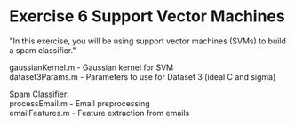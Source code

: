 # Exercise 6 Support Vector Machines

"In this exercise, you will be using support vector machines (SVMs) to build a spam classifier."

gaussianKernel.m - Gaussian kernel for SVM\
dataset3Params.m - Parameters to use for Dataset 3 (ideal C and sigma)

Spam Classifier:\
processEmail.m - Email preprocessing\
emailFeatures.m - Feature extraction from emails